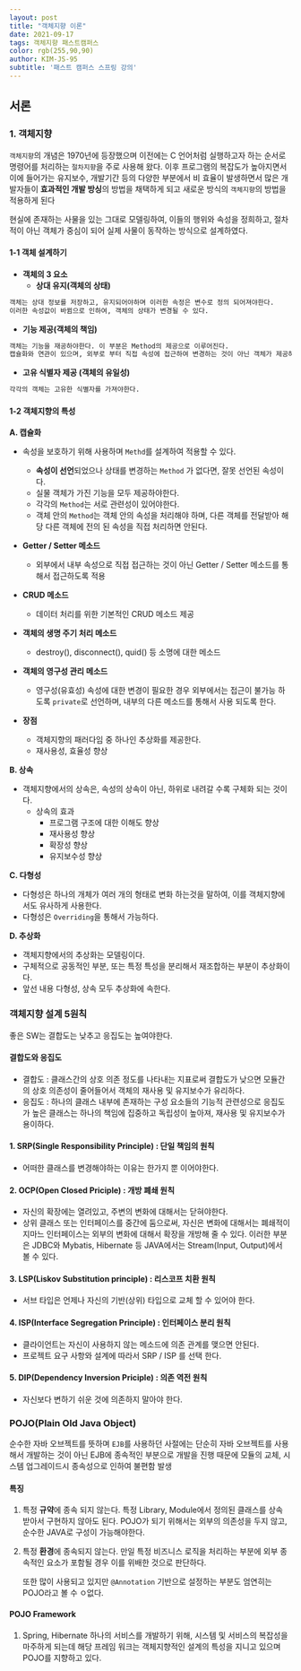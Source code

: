 ```yaml
---
layout: post 
title: "객체지향 이론"
date: 2021-09-17 
tags: 객체지향 패스트캠퍼스
color: rgb(255,90,90)
author: KIM-JS-95 
subtitle: '패스트 캠퍼스 스프링 강의'
---
```


## 서론



### 1. 객체지향
`객체지향`의 개념은 1970년에 등장했으며 이전에는 C 언어처럼 실행하고자 하는 순서로 명령어를 처리하는 `절차지향`을 주로 사용해 왔다.
이후 프로그램의 복잡도가 높아지면서 이에 들어가는 유지보수, 개발기간 등의 다양한 부분에서 비 효율이 발생하면서
많은 개발자들이 **효과적인 개발 방싱**의 방법을 채택하게 되고 새로운 방식의 `객체지향`의 방법을 적용하게 된다

현실에 존재하는 사물을 있는 그대로 모델링하여, 이들의 행위와 속성을 정희하고, 절차적이 아닌 객체가 중심이 되어 실제 사물이 동작하는 방식으로
설계하였다.

#### 1-1 객체 설계하기

 - **객체의 3 요소**
   - **상대 유지(객체의 상태)**
 ```bash
객체는 상대 정보를 저장하고, 유지되어야하며 이러한 속정은 변수로 정의 되어져야한다. 
이러한 속성값이 바뀜으로 인하여, 객체의 상태가 변경될 수 있다.
```
   - **기능 제공(객체의 책임)**
```bash
객체는 기능을 재공하야한다. 이 부분은 Method의 제공으로 이루어진다.
캡슐화와 연관이 있으며, 외부로 부터 직접 속성에 접근하여 변경하는 것이 아닌 객체가 제공하는 Method로 기능이 제공되어져야한다.
```
   - **고유 식별자 제공 (객체의 유일성)**
 ```bash
각각의 객체는 고유한 식별자를 가져야한다.
```

#### 1-2 객체지향의 특성

**A. 캡슐화**
  - 속성을 보호하기 위해 사용하며 `Methd`를 설계하여 적용할 수 있다.
    - **속성이 선언**되었으나 상태를 변경하는 `Method` 가 없다면, 잘못 선언된 속성이다.
    - 실물 객체가 가진 기능을 모두 제공하야한다.
    - 각각의 `Method`는 서로 관련성이 있어야한다.
    - 객체 안의 `Method`는 객체 안의 속성을 처리해야 하며, 다른 객체를 전달받아 해당 다른 객체에 전의 된 속성을 직접 처리하면 안된다.

  - **Getter / Setter 메소드**
    - 외부에서 내부 속성으로 직접 접근하는 것이 아닌 Getter / Setter 메소드를 통해서 접근하도록 적용


- **CRUD 메소드**
  - 데이터 처리를 위한 기본적인 CRUD 메소드 제공


- **객체의 생명 주기 처리 메소드**
    - destroy(), disconnect(), quid() 등 소명에 대한 메소드


- **객체의 영구성 관리 메소드**
    - 영구성(유효성) 속성에 대한 변경이 필요한 경우 외부에서는 접근이 불가능 하도록 `private`로 선언하며, 내부의 다른 메소드를 통해서 사용 되도록 한다.


- **장점**
  - 객체지향의 패러다임 중 하나인 추상화를 제공한다.
  - 재사용성, 효율성 향상

  
**B. 상속**
- 객체지향에서의 상속은, 속성의 상속이 아닌, 하위로 내려갈 수록 구체화 되는 것이다.
  - 상속의 효과
    - 프로그램 구조에 대한 이해도 향상
    - 재사용성 향상
    - 확장성 향상
    - 유지보수성 향상


**C. 다형성**
- 다형성은 하나의 개체가 여러 개의 형태로 변화 하는것을 말하여, 이를 객체지향에서도 유사하게 사용한다.
- 다형성은 `Overriding`을 통해서 가능하다.

**D. 추상화**
- 객체지향에서의 추상화는 모델링이다.
- 구체적으로 공동적인 부분, 또는 특정 특성을 분리해서 재조합하는 부분이 추상화이다.
- 앞선 내용 다형성, 상속 모두 추상화에 속한다.


### 객체지향 설계 5원칙
좋은 SW는 결합도는 낮추고 응집도는 높여야한다.

#### 결합도와 응집도

- 결합도 : 클래스간의 상호 의존 정도를 나타내는 지표로써 결합도가 낮으면 모듈간의 상호 의존성이 줄어들어서 객체의 재사용 및 유지보수가 유리하다.
- 응집도 : 하나의 클래스 내부에 존재하는 구성 요소들의 기능적 관련성으로 응집도가 높은 클래스는 하나의 책임에 집중하고 독립성이 높아져, 재사용 및 유지보수가 용이하다.


#### 1. SRP(Single Responsibility Principle) : 단일 책임의 원칙
 - 어떠한 클래스를 변경해야하는 이유는 한가지 뿐 이어야한다.


#### 2. OCP(Open Closed Priciple) : 개방 폐쇄 원칙
 - 자신의 확장에는 열려있고, 주변의 변화에 대해서는 닫혀야한다.
 - 상위 클래스 또는 인터페이스를 중간에 둠으로써, 자신은 변화에 대해서는 폐쇄적이지마느 인터페이스는 외부의 변화에 대해서 확장을 개방해 줄 수 있다.
이러한 부분은 JDBC와 Mybatis, Hibernate 등 JAVA에서는 Stream(Input, Output)에서 볼 수 있다.


#### 3. LSP(Liskov Substitution principle) : 리스코프 치환 원칙
 - 서브 타입은 언제나 자신의 기반(상위) 타입으로 교체 할 수 있어야 한다. 


#### 4. ISP(Interface Segregation Principle) : 인터페이스 분리 원칙
 - 클라이언트는 자신이 사용하지 않는 메소드에 의존 관계를 맺으면 안된다.
 - 프로젝트 요구 사항와 설계에 따라서 SRP / ISP 를 선택 한다.

#### 5. DIP(Dependency Inversion Priciple) : 의존 역전 원칙
 - 자신보다 변하기 쉬운 것에 의존하지 말아야 한다.


### POJO(Plain Old Java Object)
순수한 자바 오브젝트를 뜻하며 `EJB`를 사용하던 사절에는 단순히 자바 오브젝트를 사용해서 개발하는 것이 아닌 EJB에 종속적인 부분으로 개발을 진행
때문에 모듈의 교체, 시스템 업그레이드시 종속성으로 인하여 불편함 발생

#### 특징
1. 특정 **규약**에 종속 되지 않는다.
    특정 Library, Module에서 정의된 클래스를 상속 받아서 구현하지 않아도 된다.
    POJO가 되기 위해서는 외부의 의존성을 두지 않고, 순수한 JAVA로 구성이 가능해야한다.


2. 특정 **환경**에 종속되지 않는다.
    만일 특정 비즈니스 로직을 처리하는 부분에 외부 종속적인 요소가 포함될 경우 이를 위배한 것으로 판단하다.
    
    또한 많이 사용되고 있지만 `@Annotation` 기반으로 설정하는 부분도 엄연히는 POJO라고 볼 수 ㅇ없다. 

#### POJO Framework
1. Spring, Hibernate
    하나의 서비스를 개발하기 위해, 시스템 및 서비스의 복잡성을 마주하게 되는데 해당 프레임 워크는 객체지향적인 설계의 특성을 지니고 있으며 POJO를 지향하고 있다.